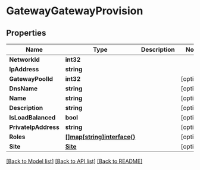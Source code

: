 # GatewayGatewayProvision

## Properties

Name | Type | Description | Notes
------------ | ------------- | ------------- | -------------
**NetworkId** | **int32** |  | 
**IpAddress** | **string** |  | 
**GatewayPoolId** | **int32** |  | [optional] 
**DnsName** | **string** |  | [optional] 
**Name** | **string** |  | [optional] 
**Description** | **string** |  | [optional] 
**IsLoadBalanced** | **bool** |  | [optional] 
**PrivateIpAddress** | **string** |  | [optional] 
**Roles** | [**[]map[string]interface{}**](map[string]interface{}.md) |  | [optional] 
**Site** | [**Site**](site.md) |  | [optional] 

[[Back to Model list]](../README.md#documentation-for-models) [[Back to API list]](../README.md#documentation-for-api-endpoints) [[Back to README]](../README.md)


